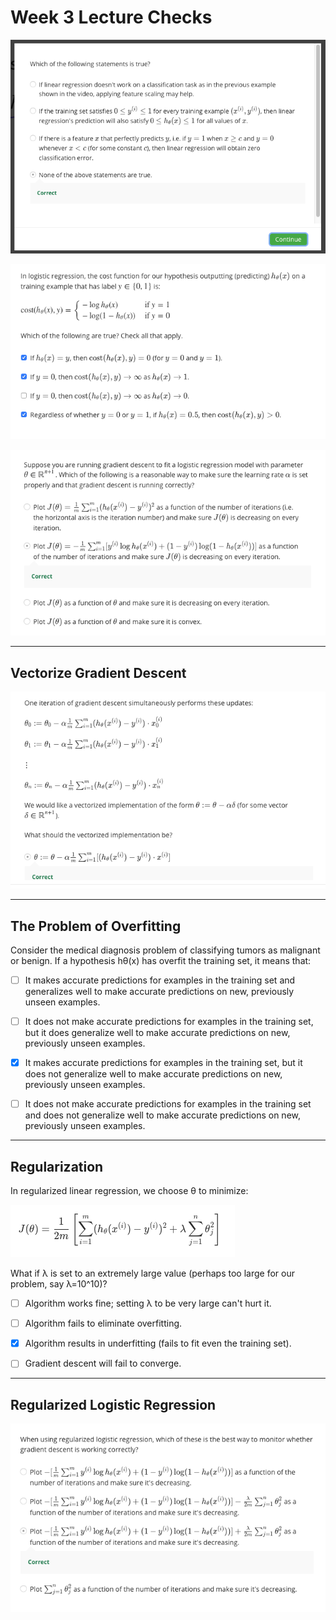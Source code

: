 # Week 3 Lecture Checks

![](https://github.com/zee-nguyen/Stanford_Machine_Learning/blob/master/assets/W3_Q1.png?raw=true)

![](https://github.com/zee-nguyen/Stanford_Machine_Learning/blob/master/assets/W3_Q2.png?raw=true)

![](https://github.com/zee-nguyen/Stanford_Machine_Learning/blob/master/assets/W3_Q3.png?raw=true)

---

## Vectorize Gradient Descent

![](https://github.com/zee-nguyen/Stanford_Machine_Learning/blob/master/assets/W3_Q4_vectorize-gradient-descent.png?raw=true)

---
## The Problem of Overfitting

Consider the medical diagnosis problem of classifying tumors as malignant or benign. If a hypothesis hθ(x) has overfit the training set, it means that:

- [ ] It makes accurate predictions for examples in the training set and generalizes well to make accurate predictions on new, previously unseen examples.

- [ ] It does not make accurate predictions for examples in the training set, but it does generalize well to make accurate predictions on new, previously unseen examples.

- [X] It makes accurate predictions for examples in the training set, but it does not generalize well to make accurate predictions on new, previously unseen examples.

- [ ] It does not make accurate predictions for examples in the training set and does not generalize well to make accurate predictions on new, previously unseen examples.

---
## Regularization

In regularized linear regression, we choose θ to minimize:

![](https://github.com/zee-nguyen/Stanford_Machine_Learning/blob/master/assets/regularization-logistic-regression.png?raw=true)

What if λ is set to an extremely large value (perhaps too large for our problem, say λ=10^10)?

- [ ] Algorithm works fine; setting λ to be very large can't hurt it.

- [ ] Algorithm fails to eliminate overfitting.

- [X] Algorithm results in underfitting (fails to fit even the training set).

- [ ] Gradient descent will fail to converge.

---

## Regularized Logistic Regression

![](https://github.com/zee-nguyen/Stanford_Machine_Learning/blob/master/assets/W3_Q5.png?raw=true)
